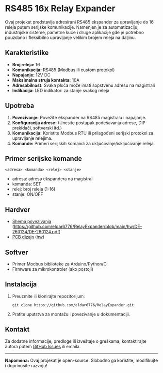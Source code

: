# RS485 16x Relay Expander

Ovaj projekat predstavlja adresirani RS485 ekspander za upravljanje do 16 releja putem serijske komunikacije. Namenjen je za automatizaciju, industrijske sisteme, pametne kuće i druge aplikacije gde je potrebno pouzdano i fleksibilno upravljanje velikim brojem releja na daljinu.

## Karakteristike

- **Broj releja:** 16
- **Komunikacija:** RS485 (Modbus ili custom protokol)
- **Napajanje:** 12V DC
- **Maksimalna struja kontakta:**  10A
- **Adresabilnost:** Svaka ploča može imati sopstvenu adresu na magistrali
- **Indikacija:** LED indikatori za stanje svakog releja

## Upotreba

1. **Povezivanje:** Povežite ekspander na RS485 magistralu i napajanje.
2. **Konfiguracija adrese:** (Unesite postupak podešavanja adrese, DIP prekidači, softverski itd.)
3. **Komunikacija:** Koristite Modbus RTU ili prilagođeni serijski protokol za upravljanje relejima.
4. **Komande:** Primeri serijskih komandi za uključivanje/isključivanje releja.

## Primer serijske komande

```
<adresa> <komanda> <relej> <stanje>
```
- adresa: adresa ekspandera na magistrali
- komanda: SET
- relej: broj releja (1-16)
- stanje: ON/OFF

## Hardver

- [Shema povezivanja](shema.pdf)  (https://github.com/eldar6776/RelayExpander/blob/main/hw/DE-260124/DE-260124.pdf)
- [PCB dizajn](pcb_files/)    ([hw](https://github.com/eldar6776/RelayExpander/tree/main/hw))

## Softver

- Primer Modbus biblioteke za Arduino/Python/C
- Firmware za mikrokontroler (ako postoji)

## Instalacija

1. Preuzmite ili klonirajte repozitorijum:
   ```
   git clone https://github.com/eldar6776/RelayExpander.git
   ```
2. Pratite uputstva za montažu i povezivanje u dokumentaciji.

## Kontakt

Za dodatne informacije, predloge ili izveštaje o greškama, kontaktirajte autora putem [GitHub Issues](https://github.com/eldar6776/RelayExpander/issues) ili emaila.

---

**Napomena:** Ovaj projekat je open-source. Slobodno ga koristite, modifikujte i doprinosite razvoju!
